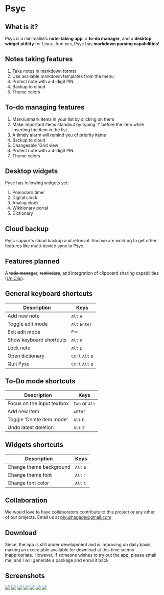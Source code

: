 # Psyc

What is it?
---
Psyc is a minimalistic **note-taking app**, a **to-do manager**, and a **desktop widget utitlity** for Linux. And yes, Psyc has **markdown parsing capabilities**!


Notes taking features
---
1. Take notes in markdown format
2. Use available markdown templates from the menu
3. Protect note with a 4-digit PIN
4. Backup to cloud
5. Theme colors

To-do managing features
---
1. Mark/unmark items in your list by clicking on them
2. Make important items standout by typing '!' before the item while inserting the item in the list
3. A timely alarm will remind you of priority items 
4. Backup to cloud
5. Changeable 'Grid view'
6. Protect note with a 4-digit PIN
7. Theme colors

Desktop widgets
---
Pysc has following widgets yet:
1. Pomodoro timer
2. Digital clock
3. Analog clock
4. Wikitionary portal
5. Dictionary

Cloud backup
---
Pysc supports cloud backup and retrieval. And we are working to get other features like multi-device sync to Psyc.

Features planned
---
A ~~todo manager~~, ~~reminders~~, and integration of clipboard sharing capabilities ([UniClip](http://piyushagade.xyz/uniclip)).
 
General keyboard shortcuts
---
Description            | Keys
-----------------------| -----------------------
Add new note            | <kbd>Alt</kbd> <kbd>A</kbd>
Toggle edit mode   | <kbd>Alt</kbd> <kbd>Enter</kbd>
Exit edit mode   | <kbd>Esc</kbd>
Show keyboard shortcuts   | <kbd>Alt</kbd> <kbd>K</kbd>
Lock note   | <kbd>Alt</kbd> <kbd>L</kbd>
Open dictionary   | <kbd>Ctrl</kbd> <kbd>Alt</kbd> <kbd>D</kbd>
Quit Pysc   | <kbd>Ctrl</kbd> <kbd>Alt</kbd> <kbd>Q</kbd>

To-Do mode shortcuts
---
Description            | Keys
-----------------------| -----------------------
Focus on the input textbox            | <kbd>Tab</kbd> or <kbd>Alt</kbd>
Add new item   | <kbd>Enter</kbd>
Toggle 'Delete item mode'   | <kbd>Alt</kbd> <kbd>D</kbd>
Undo latest deletion   | <kbd>Alt</kbd> <kbd>Z</kbd>

Widgets shortcuts
---
Description            | Keys
-----------------------| -----------------------
Change theme background            | <kbd>Alt</kbd> <kbd>b</kbd>
Change theme font            | <kbd>Alt</kbd> <kbd>f</kbd>
Change font color            | <kbd>Alt</kbd> <kbd>t</kbd>

Collaboration
---
We would love to have collaborators contribute to this project or any other of our projects. Email us at piyushagade@gmail.com

Download
---
Since, the app is still under development and is improving on daily basis, making an executable available for download at this time seems inappropriate. However, if someone wishes to try out the app, please email me, and I will generate a package and email it back.

Screenshots
---

<img src="http://i.imgur.com/p9nUNaa.png"/>

<img src="http://i.imgur.com/3VXEoNd.png"/>

<img src="http://i.imgur.com/fQ9GMMn.png"/>

<img src="http://i.imgur.com/D9KIxra.png"/>

<img src="http://i.imgur.com/U97kkgG.png"/>

<img src="http://i.imgur.com/Mt8kkfZ.png"/>

<img src="http://i.imgur.com/r0hNxOp.png"/>
